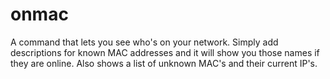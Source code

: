 # onmac
A command that lets you see who's on your network. Simply add descriptions for known MAC addresses and it will show you those names if they are online. Also shows a list of unknown MAC's and their current IP's.
